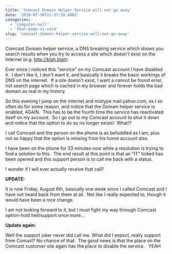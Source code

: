 ```yaml
---
title: 'Comcast Domain Helper Service will not go away'
date: '2010-07-30T21:37:20.000Z'
categories:
  - 'computer-hell'
  - 'that-poop-is-cold'
slug: 'comcast-domain-helper-service-will-not-go-away'
---
```


Comcast Domain helper service, a DNS breaking service which shows you search results when you try to access a site which doesn't exist on the Internet (e.g. http://blah.blah).

Ever since I noticed this "service" on my Comcast account I have disabled it.  I don't like it, I don't want it, and basically it breaks the basic workings of DNS on the internet.  If a site doesn't exist, I want a cannot be found error, not search page which is cached in my browser and forever holds the bad domain as real in my history.

So this evening I jump on the internet and mistype mail.yahoo.com, as I so often do for some reason, and notice that the Domain helper service is enabled, AGAIN.  This has to be the fourth time the service has reactivated itself on my account.  So I go out to my Comcast account to shut it down and notice that the option to do so no longer exists!  What!?

I call Comcast and the person on the phone is as befuddled as I am, plus not so happy that the option is missing from his home account also.

I have been on the phone for 33 minutes now while a resolution is trying to find a solution to this.  The end result at this point is that an "IT" ticked has been opened and this support person is to call me back with a status.

I wonder if I will ever actually receive that call?

**UPDATE:**

It is now Friday, August 6th, basically one week since I called Comcast and I have not heard back from them at all.  Not like I really expected to, though it would have been a nice change.

I am not looking forward to it, but I must fight my way through Comcast option-hold hell/support once more...

**Update again:**

Well the support joker never did call me. What did I expect, really support from Comast? No chance of that.  The good news is that the place on the Comcast customer site again has the place to disable the service.   YEAH
